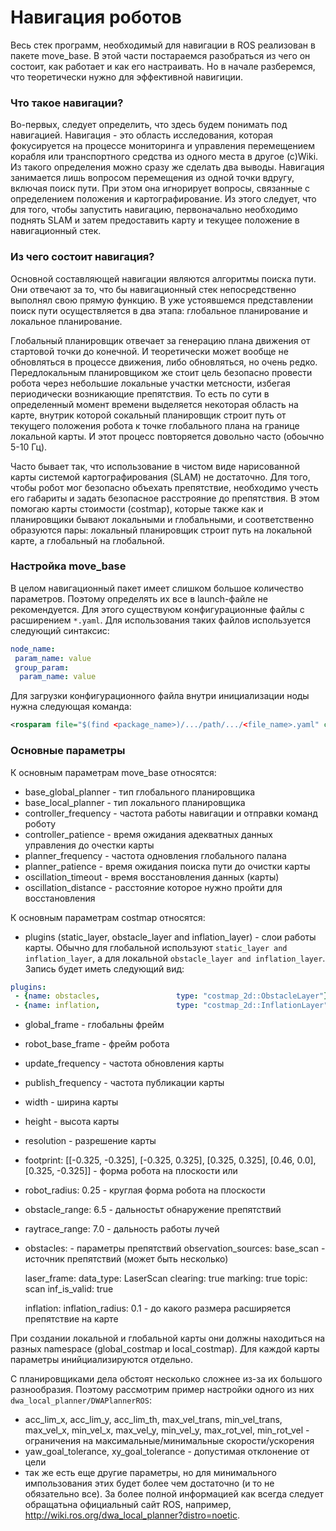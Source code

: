 # Навигация роботов

Весь стек программ, необходимый для навигации в ROS реализован в пакете move_base. 
В этой части постараемся разобраться из чего он состоит, как работает и как его настраивать.
Но в начале разберемся, что теоретически нужно для эффективной навигиции.

### Что такое навигации?
Во-первых, следует определить, что здесь будем понимать под навигацией. Навигация - это область исследования, 
которая фокусируется на процессе мониторинга и управления перемещением корабля или транспортного средства из одного места в другое (с)Wiki. 
Из такого определения можно сразу же сделать два выводы. Навигация занимается лишь вопросом перемещения из одной точки вдругу, включая поиск пути. 
При этом она игнорирует вопросы, связанные с определением положения и картографирование.
Из этого следует, что для того, чтобы запустить навигацию, первоначально необходимо поднять SLAM и затем предоставить карту и текущее положение в навигационный стек.

### Из чего состоит навигация?
Основной составляющей навигации являются алгоритмы поиска пути. Они отвечают за то, что бы навигационный стек непосредственно выполнял свою прямую функцию.
В уже устоявшемся представлении поиск пути осуществляется в два этапа: глобальное планирование и локальное планирование.

Глобальный планировщик отвечает за генерацию плана движения от стартовой точки до конечной. И теоретически может вообще не обновляться в процессе движения, либо обновляться, но очень редко. 
Передлокальным планировщиком же стоит цель безопасно провести робота через небольшие локальные участки метсности, избегая периодически возникающие препятствия. 
То есть по сути в определенный момент времени выделяется некоторая область на карте, внутрик которой сокальный планировщик строит путь от текущего положения робота к точке глобального плана на границе локальной карты. И этот процесс повторяется довольно часто (обоычно 5-10 Гц).

Часто бывает так, что использование в чистом виде нарисованной карты системой картографирования (SLAM) не достаточно.
Для того, чтобы робот мог безопасно объехать препятствие, необходимо учесть его габариты и задать безопасное расстрояние до препятствия. В этом помогаю карты стоимости (costmap), которые также как и планировщики бывают локальными и глобальными, и соответственно образуются пары: локальный планировщик строит путь на локальной карте, а глобальный на глобальной.  

### Настройка move_base
В целом навигационный пакет имеет слишком большое количество параметров. Поэтому определять их все в launch-файле не рекомендуется. Для этого существуюм конфигурационные файлы с расширением `*.yaml`. Для использования таких файлов используется следующий синтаксис:
```yaml
node_name:
 param_name: value
 group_param:
  param_name: value
```
Для загрузки конфигурационного файла внутри инициализации ноды нужна следующая команда:
```xml
<rosparam file="$(find <package_name>)/.../path/.../<file_name>.yaml" command="load" ns="<namespace_name>" />
```
### Основные параметры 
К основным параметрам move_base относятся:
* base_global_planner - тип глобального планировщика 
* base_local_planner - тип локального планировщика 
* controller_frequency - частота работы навигации и отправки команд роботу
* controller_patience - время ожидания адекватных данных управления до очестки карты
* planner_frequency - частота одновления глобального палана
* planner_patience - время ожидания поиска пути до очистки карты
* oscillation_timeout - время восстановления данных (карты)
* oscillation_distance - расстояние которое нужно пройти для восстановления

К основным параметрам costmap относятся:
* plugins (static_layer, obstacle_layer and inflation_layer) - слои работы карты. Обычно для глобальной используют `static_layer and inflation_layer`, а для локальной `obstacle_layer and inflation_layer`. Запись будет иметь следующий вид:
```yaml
plugins:
 - {name: obstacles,                 type: "costmap_2d::ObstacleLayer"}
 - {name: inflation,                 type: "costmap_2d::InflationLayer"}
```
* global_frame - глобальны фрейм
* robot_base_frame - фрейм робота
* update_frequency - частота обновления карты
* publish_frequency - частота публикации карты
* width - ширина карты
* height - высота карты
* resolution - разрешение карты
* footprint: [[-0.325, -0.325], [-0.325, 0.325], [0.325, 0.325], [0.46, 0.0], [0.325, -0.325]] - форма робота на плоскости
или
* robot_radius: 0.25 - круглая форма робота на плоскости
* obstacle_range: 6.5 - дальностьт обнаружение препятствий
* raytrace_range: 7.0 - дальность работы лучей
* obstacles: - параметры препятствий
   observation_sources: base_scan - источник препятствий  (может быть несколько)

   laser_frame:
    data_type: LaserScan
    clearing: true
    marking: true
    topic: scan
    inf_is_valid: true

  inflation:
   inflation_radius: 0.1 - до какого размера расширяется препятствие на карте

При создании локальной и глобальной карты они должны находиться на разных namespace (global_costmap и local_costmap). Для каждой карты параметры инийциализируются отдельно.

С планировщиками дела обстоят несколько сложнее из-за их большого разнообразия. Поэтому рассмотрим пример настройки одного из них `dwa_local_planner/DWAPlannerROS`:
* acc_lim_x, acc_lim_y, acc_lim_th, max_vel_trans, min_vel_trans, max_vel_x, min_vel_x, max_vel_y, min_vel_y, max_rot_vel, min_rot_vel - ограничения на максимальные/минимальные скорости/ускорения
* yaw_goal_tolerance, xy_goal_tolerance - допустимая отклонение от цели
* так же есть еще другие параметры, но для минимального импользования этих будет более чем достаточно (и то не обязательно все).
За более полной информацией как всегда следует обращатьна официальный сайт ROS, например, http://wiki.ros.org/dwa_local_planner?distro=noetic.
